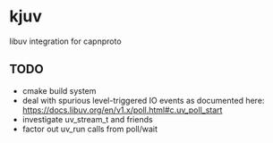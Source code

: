 # kjuv
libuv integration for capnproto

##  TODO
- cmake build system
- deal with spurious level-triggered IO events as documented here: https://docs.libuv.org/en/v1.x/poll.html#c.uv_poll_start
- investigate uv_stream_t and friends
- factor out uv_run calls from poll/wait
